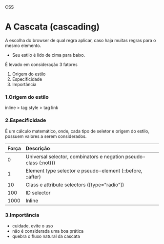 CSS
# A Cascata (cascading)

A escolha do browser de qual regra aplicar, caso haja muitas regras para o mesmo elemento.

* Seu estilo é lido de cima para baixo.

É levado em consideração 3 fatores

1. Origem do estilo
2. Especificidade
3. Importância


### 1.Origem do estilo

inline > tag style > tag link

### 2.Especificidade

É um cálculo matemático, onde, cada tipo de seletor e origem do estilo, possuem valores a serem considerados.

|Força|Descrição|
|:---|:---|
|0    |   Universal selector, combinators e negation pseudo-class (:not())|
|1    |   Element type selector e pseudo-element (::before, ::after)|
|10   |   Class e attribute selectors ([type="radio"])|
|100  |   ID selector|
|1000 |   Inline|

### 3.Importância

* cuidade, evite o uso
* não é considerada uma boa prática
* quebra o fluxo natural da cascata
